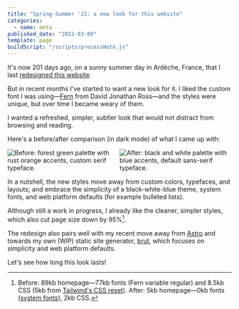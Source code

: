 ```yaml
---
title: "Spring-Summer '22: a new look for this website"
categories:
  - name: meta
published_date: "2022-03-09"
template: page
buildScript: "/scripts/processNote.js"
---
```


It's now 201 days ago, on a sunny summer day in Ardèche, France, that I last [redesigned this website](/notes/new-website).

But in recent months I've started to want a new look for it. I liked the custom font I was using—[Fern](https://djr.com/notes/junes-font-of-the-month-fern-text) from David Jonathan Ross—and the styles were unique, but over time I became weary of them.

I wanted a refreshed, simpler, subtler look that would not distract from browsing and reading.

Here's a before/after comparison (in dark mode) of what I came up with:

<div style="display:flex;gap:var(--space-s);">
<img src="/static/images/2021-website.webp" style="min-width:0;" alt="Before: forest green palette with rust orange accents, custom serif typeface." />
<img src="/static/images/2022-website.webp" style="min-width:0;" alt="After: black and white palette with blue accents, default sans-serif typeface." />
</div>

In a nutshell, the new styles move away from custom colors, typefaces, and layouts; and embrace the simplicity of a black-white-blue theme, system fonts, and web platform defaults (for example bulleted lists).

Although still a work in progress, I already like the cleaner, simpler styles, which also cut page size down by 95%[^1].

The redesign also pairs well with my recent move away from [Astro](https://astro.build/) and towards my own (WIP) static site generator, [brut](https://github.com/robinmetral/brut), which focuses on simplicity and web platform defaults.

Let's see how long this look lasts!

[^1]: Before: 89kb homepage—77kb fonts (Fern variable regular) and 8.5kb CSS (5kb from [Tailwind's CSS reset](https://tailwindcss.com/docs/preflight)). After: 5kb homepage—0kb fonts ([system fonts](https://systemfontstack.com/)), 2kb CSS.
